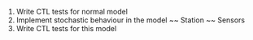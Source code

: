 1. Write CTL tests for normal model
2. Implement stochastic behaviour in the model
~~ Station
~~ Sensors
3. Write CTL tests for this model
